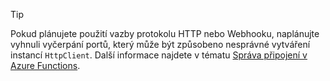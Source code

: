 > [!TIP]
>
> Pokud plánujete použití vazby protokolu HTTP nebo Webhooku, naplánujte vyhnuli vyčerpání portů, který může být způsobeno nesprávné vytváření instancí `HttpClient`. Další informace najdete v tématu [Správa připojení v Azure Functions](../articles/azure-functions/manage-connections.md).

